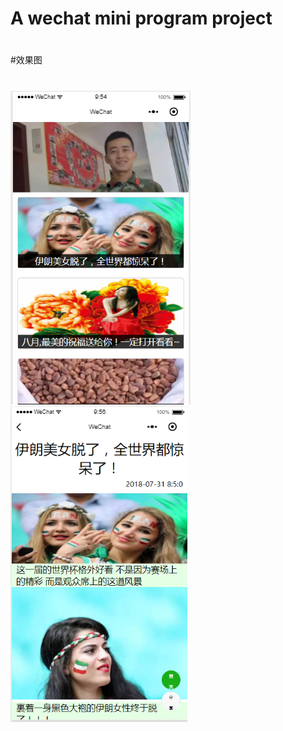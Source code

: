# A wechat mini program project
#
#效果图
#
![Image text](https://raw.githubusercontent.com/wilphy/mpNews/master/index.png)
![Image text](https://raw.githubusercontent.com/wilphy/mpNews/master/article.png)
